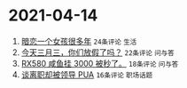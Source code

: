 # 2021-04-14

1. [暗恋一个女孩很多年](https://www.v2ex.com/t/770478) `24条评论` `生活`
1. [今天三月三，你们放假了吗？](https://www.v2ex.com/t/770481) `22条评论` `问与答`
1. [RX580 咸鱼挂 3000 被秒了。](https://www.v2ex.com/t/770488) `18条评论` `问与答`
1. [谈离职却被领导 PUA](https://www.v2ex.com/t/770492) `16条评论` `职场话题`
